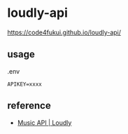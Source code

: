# loudly-api

https://code4fukui.github.io/loudly-api/

## usage

.env
```
APIKEY=xxxx
```

## reference

- [Music API | Loudly](https://www.loudly.com/music-api)
